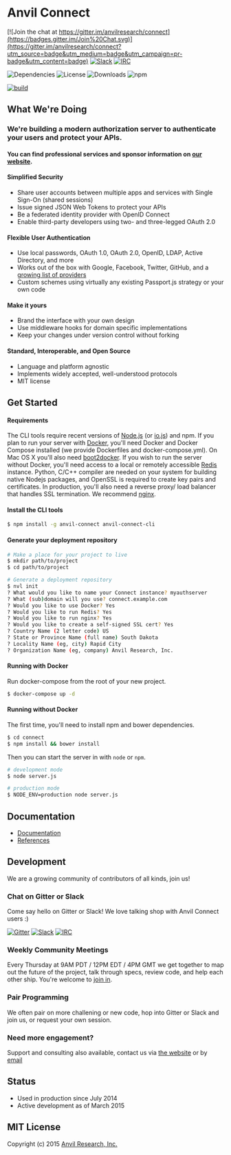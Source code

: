 # Anvil Connect

[![Join the chat at https://gitter.im/anvilresearch/connect](https://badges.gitter.im/Join%20Chat.svg)](https://gitter.im/anvilresearch/connect?utm_source=badge&utm_medium=badge&utm_campaign=pr-badge&utm_content=badge) [![Slack](http://slackin.anvil.io/badge.svg)](http://slackin.anvil.io/)
[![IRC](https://img.shields.io/badge/Slack-IRC-green.svg)](https://anvilresearch.slack.com/account/gateways)

![Dependencies](https://img.shields.io/david/anvilresearch/connect.svg) ![License](https://img.shields.io/github/license/anvilresearch/connect.svg) ![Downloads](https://img.shields.io/npm/dm/anvil-connect.svg)
![npm](https://img.shields.io/npm/v/anvil-connect.svg)

[![build](https://img.shields.io/shippable/55f995921895ca447415d057/shippable.svg)](https://app.shippable.com/projects/55f995921895ca447415d057)


## What We're Doing
### We're building a modern authorization server to authenticate your users and protect your APIs.

#### You can find professional services and sponsor information on [our website](http://anvil.io).

#### Simplified Security
- Share user accounts between multiple apps and services with Single Sign-On (shared sessions)
- Issue signed JSON Web Tokens to protect your APIs
- Be a federated identity provider with OpenID Connect
- Enable third-party developers using two- and three-legged OAuth 2.0

#### Flexible User Authentication
- Use local passwords, OAuth 1.0, OAuth 2.0, OpenID, LDAP, Active Directory, and more
- Works out of the box with Google, Facebook, Twitter, GitHub, and a [growing list of providers](https://github.com/christiansmith/anvil-connect/tree/master/providers)
- Custom schemes using virtually any existing Passport.js strategy or your own code

#### Make it yours
- Brand the interface with your own design
- Use middleware hooks for domain specific implementations
- Keep your changes under version control without forking

#### Standard, Interoperable, and Open Source
- Language and platform agnostic
- Implements widely accepted, well-understood protocols
- MIT license



## Get Started

#### Requirements

The CLI tools require recent versions of [Node.js](https://nodejs.org/) (or
[io.js](https://iojs.org/en/index.html)) and npm. If you plan to run your
server with [Docker](https://www.docker.com/), you'll need Docker and Docker
Compose installed (we provide Dockerfiles and docker-compose.yml). On Mac OS X
you'll also need [boot2docker](http://boot2docker.io/). If you wish to run the
server without Docker, you'll need access to a local or remotely accessible
[Redis](http://redis.io/) instance. Python, C/C++ compiler are needed on your
system for building native Nodejs packages, and OpenSSL is required to create
key pairs and certificates. In production, you'll also need a reverse proxy/
load balancer that handles SSL termination. We recommend [nginx](http://nginx.org/).

#### Install the CLI tools

```bash
$ npm install -g anvil-connect anvil-connect-cli
```


#### Generate your deployment repository

```bash
# Make a place for your project to live
$ mkdir path/to/project
$ cd path/to/project

# Generate a deployment repository
$ nvl init
? What would you like to name your Connect instance? myauthserver
? What (sub)domain will you use? connect.example.com
? Would you like to use Docker? Yes
? Would you like to run Redis? Yes
? Would you like to run nginx? Yes
? Would you like to create a self-signed SSL cert? Yes
? Country Name (2 letter code) US
? State or Province Name (full name) South Dakota
? Locality Name (eg, city) Rapid City
? Organization Name (eg, company) Anvil Research, Inc.
```

#### Running with Docker

Run docker-compose from the root of your new project.

```bash
$ docker-compose up -d
```

#### Running without Docker

The first time, you'll need to install npm and bower dependencies.

```bash
$ cd connect
$ npm install && bower install
```

Then you can start the server in with `node` or `npm`.

```bash
# development mode
$ node server.js

# production mode
$ NODE_ENV=production node server.js
```

## Documentation

* [Documentation](https://github.com/anvilresearch/connect-docs)
* [References](https://github.com/anvilresearch/connect/wiki/References)


## Development

We are a growing community of contributors of all kinds, join us!

### Chat on Gitter or Slack

Come say hello on Gitter or Slack! We love talking shop with Anvil Connect users :)

[![Gitter](https://badges.gitter.im/anvilresearch/connect.svg)](https://gitter.im/anvilresearch/connect) [![Slack](http://slackin.anvil.io/badge.svg)](http://slackin.anvil.io/)
[![IRC](https://img.shields.io/badge/Slack-IRC-green.svg)](https://anvilresearch.slack.com/account/gateways)

### Weekly Community Meetings

Every Thursday at 9AM PDT / 12PM EDT / 4PM GMT we get together to map out the future of the project, talk through specs, review code, and help each other ship. You're welcome to [join in](https://github.com/anvilresearch/connect/wiki/Weekly-Community-Hangouts-and-Meeting-Notes).

### Pair Programming

We often pair on more challening or new code, hop into Gitter or Slack and join us, or request your own session.

### Need more engagement?

Support and consulting also available, contact us via [the website](http://anvil.io) or by [email](mailto:contact@anvil.io)


## Status

- Used in production since July 2014
- Active development as of March 2015


## MIT License

Copyright (c) 2015 [Anvil Research, Inc.](http://anvil.io)
